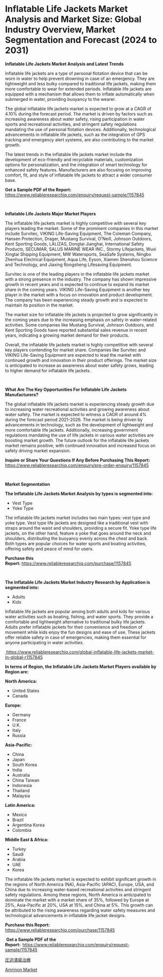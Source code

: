 <p><h1>Inflatable Life Jackets Market Analysis and Market Size: Global Industry Overview, Market Segmentation and Forecast (2024 to 2031)</h1></p><p><strong>Inflatable Life Jackets Market Analysis and Latest Trends</strong></p>
<p><p>Inflatable life jackets are a type of personal flotation device that can be worn in water to help prevent drowning in case of an emergency. They are lightweight and less bulky compared to traditional life jackets, making them more comfortable to wear for extended periods. Inflatable life jackets are equipped with a mechanism that allows them to inflate automatically when submerged in water, providing buoyancy to the wearer.</p><p>The global inflatable life jackets market is expected to grow at a CAGR of 4.10% during the forecast period. The market is driven by factors such as increasing awareness about water safety, rising participation in water sports and recreational activities, and stringent safety regulations mandating the use of personal flotation devices. Additionally, technological advancements in inflatable life jackets, such as the integration of GPS tracking and emergency alert systems, are also contributing to the market growth.</p><p>The latest trends in the inflatable life jackets market include the development of eco-friendly and recyclable materials, customization options for personalization, and the integration of smart technology for enhanced safety features. Manufacturers are also focusing on improving comfort, fit, and style of inflatable life jackets to attract a wider consumer base.</p></p>
<p><strong>Get a Sample PDF of the Report:&nbsp;</strong> <a href="https://www.reliableresearchiq.com/enquiry/request-sample/1157845">https://www.reliableresearchiq.com/enquiry/request-sample/1157845</a></p>
<p>&nbsp;</p>
<p><strong>Inflatable Life Jackets Major Market Players</strong></p>
<p><p>The inflatable life jackets market is highly competitive with several key players leading the market. Some of the prominent companies in this market include Survitec, VIKING Life-Saving Equipment, The Coleman Company, Hansen Protection, Drager, Mustang Survival, O'Neill, Johnson Outdoors, Kent Sporting Goods, LALIZAS, Dongtai Jianghai, International Safety Products, SECUMAR, SALUS MARINE WEAR INC., Stormy Lifejackets, Wuxi Xingtai Shipping Equipment, MW Watersports, SeaSafe Systems, Ningbo Zhenhua Electrical Equipment, Aqua Life, Eyson, Xiamen Shenshou Science and Technology, and Jiaxing Rongsheng Lifesaving Equipment.</p><p>Survitec is one of the leading players in the inflatable life jackets market with a strong presence in the industry. The company has shown impressive growth in recent years and is expected to continue to expand its market share in the coming years. VIKING Life-Saving Equipment is another key player in the market with a focus on innovation and product development. The company has been experiencing steady growth and is expected to maintain its position in the market.</p><p>The market size for inflatable life jackets is projected to grow significantly in the coming years due to the increasing emphasis on safety in water-related activities. Some companies like Mustang Survival, Johnson Outdoors, and Kent Sporting Goods have reported substantial sales revenue in recent years, indicating a growing market demand for their products.</p><p>Overall, the inflatable life jackets market is highly competitive with several key players contending for market share. Companies like Survitec and VIKING Life-Saving Equipment are expected to lead the market with continued growth and innovation in their product offerings. The market size is anticipated to increase as awareness about water safety grows, leading to higher demand for inflatable life jackets.</p></p>
<p>&nbsp;</p>
<p><strong>What Are The Key Opportunities For Inflatable Life Jackets Manufacturers?</strong></p>
<p><p>The global inflatable life jackets market is experiencing steady growth due to increasing water recreational activities and growing awareness about water safety. The market is expected to witness a CAGR of around 4% during the forecast period 2021-2026. The market is being driven by advancements in technology, such as the development of lightweight and more comfortable life jackets. Additionally, increasing government regulations mandating the use of life jackets in various water activities are boosting market growth. The future outlook for the inflatable life jackets market remains positive, with continued innovation and increased focus on safety driving market expansion.</p></p>
<p><strong>Inquire or Share Your Questions If Any Before Purchasing This Report:</strong> <a href="https://www.reliableresearchiq.com/enquiry/pre-order-enquiry/1157845">https://www.reliableresearchiq.com/enquiry/pre-order-enquiry/1157845</a></p>
<p>&nbsp;</p>
<p><strong>Market Segmentation</strong></p>
<p><strong>The Inflatable Life Jackets Market Analysis by types is segmented into:</strong></p>
<p><ul><li>Vest Type</li><li>Yoke Type</li></ul></p>
<p><p>The inflatable life jackets market includes two main types: vest type and yoke type. Vest type life jackets are designed like a traditional vest with straps around the waist and shoulders, providing a secure fit. Yoke type life jackets, on the other hand, feature a yoke that goes around the neck and shoulders, distributing the buoyancy evenly across the chest and back. Both types are popular choices for water sports and boating activities, offering safety and peace of mind for users.</p></p>
<p><strong>Purchase this Report:&nbsp;</strong><a href="https://www.reliableresearchiq.com/purchase/1157845">https://www.reliableresearchiq.com/purchase/1157845</a></p>
<p>&nbsp;</p>
<p><strong>The Inflatable Life Jackets Market Industry Research by Application is segmented into:</strong></p>
<p><ul><li>Adults</li><li>Kids</li></ul></p>
<p><p>Inflatable life jackets are popular among both adults and kids for various water activities such as boating, fishing, and water sports. They provide a comfortable and lightweight alternative to traditional bulky life jackets. Adults prefer inflatable jackets for their convenience and freedom of movement while kids enjoy the fun designs and ease of use. These jackets offer reliable safety in case of emergencies, making them essential for anyone participating in water activities.</p></p>
<p><a href="https://www.reliableresearchiq.com/global-inflatable-life-jackets-market-in-global-r1157845">&nbsp;https://www.reliableresearchiq.com/global-inflatable-life-jackets-market-in-global-r1157845</a></p>
<p><strong>In terms of Region, the Inflatable Life Jackets Market Players available by Region are:</strong></p>
<p>
    <p> <strong> North America: </strong>
        <ul>
            <li>United States</li>
            <li>Canada</li>
        </ul>
        </p> 
    <p> <strong> Europe: </strong>
        <ul>
            <li>Germany</li>
            <li>France</li>
            <li>U.K.</li>
            <li>Italy</li>
            <li>Russia</li>
        </ul>
        </p> 
    <p> <strong> Asia-Pacific: </strong>
        <ul>
            <li>China</li>
            <li>Japan</li>
            <li>South Korea</li>
            <li>India</li>
            <li>Australia</li>
            <li>China Taiwan</li>
            <li>Indonesia</li>
            <li>Thailand</li>
            <li>Malaysia</li>
        </ul>
        </p> 
    <p> <strong> Latin America: </strong>
        <ul>
            <li>Mexico</li>
            <li>Brazil</li>
            <li>Argentina Korea</li>
            <li>Colombia</li>
        </ul>
        </p> 
    <p> <strong> Middle East & Africa: </strong>
        <ul>
            <li>Turkey</li>
            <li>Saudi</li>
            <li>Arabia</li>
            <li>UAE</li>
            <li>Korea</li>
        </ul>
    </p>
    </p>
<p><p>The inflatable life jackets market is expected to exhibit significant growth in the regions of North America (NA), Asia-Pacific (APAC), Europe, USA, and China due to increasing water-based recreational activities and stringent safety regulations. Among these regions, North America is anticipated to dominate the market with a market share of 35%, followed by Europe at 25%, Asia-Pacific at 20%, USA at 15%, and China at 5%. This growth can be attributed to the rising awareness regarding water safety measures and technological advancements in inflatable life jacket designs.</p></p>
<p><strong>Purchase this Report: </strong><a href="https://www.reliableresearchiq.com/purchase/1157845">https://www.reliableresearchiq.com/purchase/1157845</a></p>
<p>&nbsp;<strong>Get a Sample PDF of the Report:&nbsp;&nbsp;</strong><a href="https://www.reliableresearchiq.com/enquiry/request-sample/1157845">https://www.reliableresearchiq.com/enquiry/request-sample/1157845</a></p>
<p><strong></strong></p>
<p><p><a href="https://github.com/sghwr779811674/Market-Research-Report-List-3/blob/main/44346765936.md">圧迫潰瘍治療</a></p><p><a href="https://issuu.com/reportprime-2/docs/amrinon-market-size-2030.pptx">Amrinon Market</a></p></p>